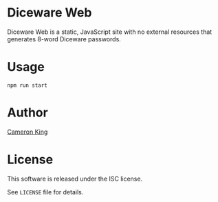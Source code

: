 # Diceware Web

Diceware Web is a static, JavaScript site with no external resources that
generates 8-word Diceware passwords.

# Usage

    npm run start

# Author

[Cameron King](http://cameronking.me)

# License

This software is released under the ISC license.

See `LICENSE` file for details.
